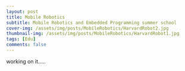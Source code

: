 ```yaml
---
layout: post
title: Mobile Robotics
subtitle: Mobile Robotics and Embedded Programming summer school
cover-img: /assets/img/posts/MobileRobotics/HarvardRobot2.jpg
thumbnail-img: /assets/img/posts/MobileRobotics/HarvardRobot1.jpg
tags: [Edu]
comments: false
---
```


working on it.....
